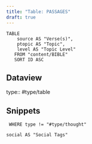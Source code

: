 ```yaml
---
title: "Table: PASSAGES"
draft: true
---
```

```dataview
TABLE
	source AS "Verse(s)",
	ptopic AS "Topic",
	level AS "Topic Level"
   FROM "content/BIBLE"
   SORT ID ASC
```


## Dataview
type:: #type/table

## Snippets

```dataview
 WHERE type != "#type/thought"

social AS "Social Tags"
```